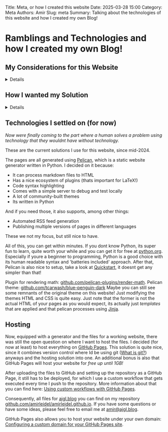 Title: Meta, or how I created this website
Date: 2025-03-28 15:00
Category: Meta
Authors: Amir
Slug: meta
Summary: Talking about the technologies of this website and how I created my own Blog!

# Ramblings and Technologies and how I created my own Blog!

## My Considerations for this Website

<details>

This blog was actually started in September of 2021. Back then already, I wanted a place where I can post my own projects and thoughts outside of social media. The reason for that being that I think all major services that offer you creating own little account and making posts being too restrictive. Many of my thoughts use mathematical notation, so one of the things Id definetely like to be able to do is typing in LaTeX. Platforms like Xitter or Reddit dont support that at all. Therefore the people on there make do by posting the equations either as images (which is stupid) or typing them out in Unicode. Reddit does even support simple formatting for superscripts and subscripts, so there is that. But in the end, typing math using Unicode only is still far too restrictive, tedious and can make expressions unnecessarily long.

Next off, I think that pure calculations are very boring and useless if there is no way to properly illustrate them, be it with diagrams and graphs or rendering images. If you can demonstrate something, then you should probably just do exactly that. So, Id like to be able to insert images whereever in-between the text of posts. Also, a common format for vector diagrams, which scale as you zomm in, is SVG. So the page should support the use of that (reddit does not btw). 

Further features that I wanted were being able to insert verbatim text with code highlighting. This is great if you want to display a program or just a section of it, with highlighting just as inside a code editor, making it far more readable. Also, the ability to insert links to your sources and further reading is very powerful.

Honestly, I could just go on and on, the conclusion is the same, if you want to be able to do stuff your own way, just make your own website! 

</details>

## How I wanted my Solution

<details>
However, making my own website confronted me with some problems that I wanted to minimize in their impact. First being that I didnt have much experience in HTML and CSS. They are not hard to learn, lets admit that, but I wanted to keep the focus first and foremost on creating posts. If I fall in love with HTML and CSS during that process, thats a nice bonus! There should be minimal time for setup and everything should work 'out of the box'. Which means, that I wanted to be able to start with a barebones experience, that nonetheless be able to support any kind of features I want to add.

Luckily, there are website generators. So what you can do with these, is, that you can write posts with text and images and all in an easily readable format like markdown. After that, the website generator takes these files and generates HTML files with their CSS that you can serve on your own website.

And regarding the site itself, if it can start as a barebones experience, it just doesnt need much interactivity and in turn it should not rely on any server-side scripting or logic at all. Such a website is called a static webpage and it gets send to your client exactly as you have prepared it. However, the adjective static is not even fully correct here, since even static webpages can have interactive elements via JavaScript, that are run on your clients side. So, static websites are more capable than their name suggests! 

</details>

## Technologies I settled on (for now)

*Now were finally coming to the part where a human solves a problem using technology that they wouldnt have without technology.*

These are the current solutions I use for this website, since mid-2024.

The pages are all generated using [Pelican](https://getpelican.com/), which is a static website generator written in Python. I decided on it because:

- It can process markdown files to HTML
- Has a nice ecosystem of plugins (thats important for LaTeX!)
- Code syntax highlighting
- Comes with a simple server to debug and test locally
- A lot of community-built themes
- Its written in Python 

And if you need those, it also supports, among other things:

- Automated RSS feed generation 
- Publishing multiple versions of pages in different languages

These we not my focus, but still nice to have.

All of this, you can get within minutes. If you dont know Python, its super fun to learn, quite worth your while and you can get it for free at [python.org](https://www.python.org/downloads/). Especially if youre a beginner to programming, Python is a good choice with its human readable syntax and 'batteries included' approach. After that, Pelican is also nice to setup, take a look at [Quickstart](https://docs.getpelican.com/en/latest/quickstart.html#installation), it doesnt get any simpler than that!

Plugin for rendering math: [github.com/pelican-plugins/render-math](https://github.com/pelican-plugins/render-math). Pelican theme: [github.com/tcarwash/blue-penguin-dark](https://github.com/tcarwash/blue-penguin-dark) Maybe you can still see some remnants of the original theme on this website! Just modifying the themes HTML and CSS is quite easy. Just note that the former is not the actual HTML of your pages as you would expect, its actually just *templates* that are applied and that pelican processes using [Jinja](https://jinja.palletsprojects.com/en/stable/).

## Hosting 

Now, equipped with a generator and the files for a working website, there was still the open question on where I want to host the files. I decided (for now at least) to host everything on [GitHub Pages](https://pages.github.com/). This solution is quite nice, since it combines version control where Id be using git ([What is git?](https://www.w3schools.com/git/git_intro.asp?remote=github)) anyways and the hosting solution into one. An additional bonus is also that GitHub Pages will host your website for *free up until 1GB!*

After uploading the files to GitHub and setting up the repository as a GitHub Page, it still has to be deployed, for which I use a custom workflow that gets executed every time I push to the repository. More information about that you can find here: [Using custom workflows with GitHub Pages](https://docs.github.com/en/pages/getting-started-with-github-pages/using-custom-workflows-with-github-pages).

Consequently, all files for [ajgl.blog](https://ajgl.blog/) you can find on my repository [github.com/amirleidel/amirleidel.github.io](https://github.com/amirleidel/amirleidel.github.io). If you have some questions or have some ideas, please feel free to email me at [amir@ajgl.blog](mailto:amir@ajgl.blog).

GitHub Pages also allows you to host your website under your own domain: [Configuring a custom domain for your GitHub Pages site](https://docs.github.com/en/pages/configuring-a-custom-domain-for-your-github-pages-site).

